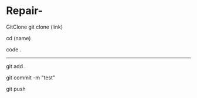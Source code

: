# Repair-

GitClone
git clone (link)

cd (name)

code .

-----------------

git add .

git commit -m "test"

git push
